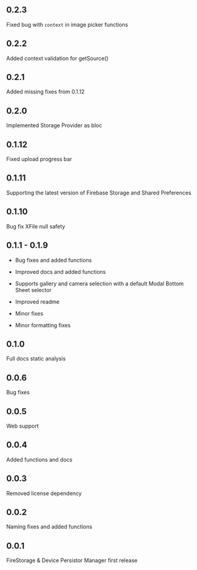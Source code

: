 ## 0.2.3
Fixed bug with `context` in image picker functions

## 0.2.2
Added context validation for getSource()

## 0.2.1
Added missing fixes from 0.1.12

## 0.2.0
Implemented Storage Provider as bloc

## 0.1.12

Fixed upload progress bar

## 0.1.11

Supporting the latest version of Firebase Storage and Shared Preferences

## 0.1.10

Bug fix XFile null safety

## 0.1.1 - 0.1.9


* Bug fixes and added functions

* Improved docs and added functions

* Supports gallery and camera selection with a default Modal Bottom Sheet selector

* Improved readme

* Minor fixes

* Minor formatting fixes

## 0.1.0

Full docs static analysis

## 0.0.6

Bug fixes

## 0.0.5

Web support

## 0.0.4

Added functions and docs

## 0.0.3

Removed license dependency

## 0.0.2

Naming fixes and added functions

## 0.0.1

FireStorage & Device Persistor Manager first release
